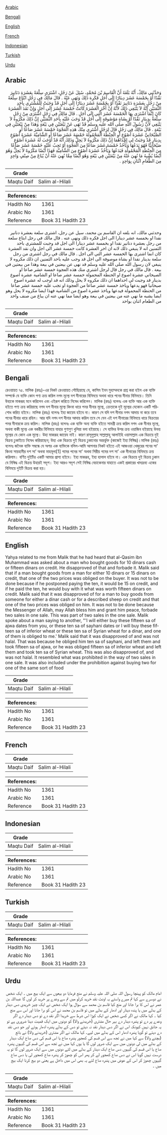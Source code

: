 [Arabic](#arabic)

[Bengali](#bengali)

[English](#english)

[French](#french)

[Indonesian](#indonesian)

[Turkish](#turkish)

[Urdu](#urdu)

## Arabic


<div dir="rtl" lang="ar" style={{fontSize:'larger',backgroundColor:'#f8f9fa',padding:20}}>
وَحَدَّثَنِي مَالِكٌ، أَنَّهُ بَلَغَهُ أَنَّ الْقَاسِمَ بْنَ مُحَمَّدٍ، سُئِلَ عَنْ رَجُلٍ، اشْتَرَى سِلْعَةً بِعَشَرَةِ دَنَانِيرَ نَقْدًا أَوْ بِخَمْسَةَ عَشَرَ دِينَارًا إِلَى أَجَلٍ فَكَرِهَ ذَلِكَ وَنَهَى عَنْهُ ‏.‏ قَالَ مَالِكٌ فِي رَجُلٍ ابْتَاعَ سِلْعَةً مِنْ رَجُلٍ بِعَشَرَةِ دَنَانِيرَ نَقْدًا أَوْ بِخَمْسَةَ عَشَرَ دِينَارًا إِلَى أَجَلٍ قَدْ وَجَبَتْ لِلْمُشْتَرِي بِأَحَدِ الثَّمَنَيْنِ إِنَّهُ لاَ يَنْبَغِي ذَلِكَ لأَنَّهُ إِنْ أَخَّرَ الْعَشَرَةَ كَانَتْ خَمْسَةَ عَشَرَ إِلَى أَجَلٍ وَإِنْ نَقَدَ الْعَشَرَةَ كَانَ إِنَّمَا اشْتَرَى بِهَا الْخَمْسَةَ عَشَرَ الَّتِي إِلَى أَجَلٍ ‏.‏ قَالَ مَالِكٌ فِي رَجُلٍ اشْتَرَى مِنْ رَجُلٍ سِلْعَةً بِدِينَارٍ نَقْدًا أَوْ بِشَاةٍ مَوْصُوفَةٍ إِلَى أَجَلٍ قَدْ وَجَبَ عَلَيْهِ بِأَحَدِ الثَّمَنَيْنِ إِنَّ ذَلِكَ مَكْرُوهٌ لاَ يَنْبَغِي لأَنَّ رَسُولَ اللَّهِ صلى الله عليه وسلم قَدْ نَهَى عَنْ بَيْعَتَيْنِ فِي بَيْعَةٍ وَهَذَا مِنْ بَيْعَتَيْنِ فِي بَيْعَةٍ ‏.‏ قَالَ مَالِكٌ فِي رَجُلٍ قَالَ لِرَجُلٍ أَشْتَرِي مِنْكَ هَذِهِ الْعَجْوَةَ خَمْسَةَ عَشَرَ صَاعًا أَوِ الصَّيْحَانِيَّ عَشَرَةَ أَصْوُعٍ أَوِ الْحِنْطَةَ الْمَحْمُولَةَ خَمْسَةَ عَشَرَ صَاعًا أَوِ الشَّامِيَّةَ عَشَرَةَ أَصْوُعٍ بِدِينَارٍ قَدْ وَجَبَتْ لِي إِحْدَاهُمَا إِنَّ ذَلِكَ مَكْرُوهٌ لاَ يَحِلُّ وَذَلِكَ أَنَّهُ قَدْ أَوْجَبَ لَهُ عَشَرَةَ أَصْوُعٍ صَيْحَانِيًّا فَهُوَ يَدَعُهَا وَيَأْخُذُ خَمْسَةَ عَشَرَ صَاعًا مِنَ الْعَجْوَةِ أَوْ تَجِبُ عَلَيْهِ خَمْسَةَ عَشَرَ صَاعًا مِنَ الْحِنْطَةِ الْمَحْمُولَةِ فَيَدَعُهَا وَيَأْخُذُ عَشَرَةَ أَصْوُعٍ مِنَ الشَّامِيَّةِ فَهَذَا أَيْضًا مَكْرُوهٌ لاَ يَحِلُّ وَهُوَ أَيْضًا يُشْبِهُ مَا نُهِيَ عَنْهُ مِنْ بَيْعَتَيْنِ فِي بَيْعَةٍ وَهُوَ أَيْضًا مِمَّا نُهِيَ عَنْهُ أَنْ يُبَاعَ مِنْ صِنْفٍ وَاحِدٍ مِنَ الطَّعَامِ اثْنَانِ بِوَاحِدٍ ‏.‏
</div>
<div style={{backgroundColor:'#f8f9fa',padding:20, marginBottom: 10}}><table> <thead> <tr> <th>Grade</th> <th></th> </tr> </thead> <tbody> <tr><td>Maqtu Daif</td><td>Salim al-Hilali</td></tr></tbody></table><table> <thead> <tr> <th>References:</th> <th></th> </tr> </thead> <tbody><tr><td>Hadith No</td><td>1361</td></tr><tr><td>Arabic No</td><td>1361</td></tr><tr><td>Reference</td><td>Book 31 Hadith 23</td></tr></tbody></table></div>


<div dir="rtl" lang="ar" style={{fontSize:'larger',backgroundColor:'#f8f9fa',padding:20}}>
وحدثني مالك، انه بلغه ان القاسم بن محمد، سيل عن رجل، اشترى سلعة بعشرة دنانير نقدا او بخمسة عشر دينارا الى اجل فكره ذلك ونهى عنه . قال مالك في رجل ابتاع سلعة من رجل بعشرة دنانير نقدا او بخمسة عشر دينارا الى اجل قد وجبت للمشتري باحد الثمنين انه لا ينبغي ذلك لانه ان اخر العشرة كانت خمسة عشر الى اجل وان نقد العشرة كان انما اشترى بها الخمسة عشر التي الى اجل . قال مالك في رجل اشترى من رجل سلعة بدينار نقدا او بشاة موصوفة الى اجل قد وجب عليه باحد الثمنين ان ذلك مكروه لا ينبغي لان رسول الله صلى الله عليه وسلم قد نهى عن بيعتين في بيعة وهذا من بيعتين في بيعة . قال مالك في رجل قال لرجل اشتري منك هذه العجوة خمسة عشر صاعا او الصيحاني عشرة اصوع او الحنطة المحمولة خمسة عشر صاعا او الشامية عشرة اصوع بدينار قد وجبت لي احداهما ان ذلك مكروه لا يحل وذلك انه قد اوجب له عشرة اصوع صيحانيا فهو يدعها وياخذ خمسة عشر صاعا من العجوة او تجب عليه خمسة عشر صاعا من الحنطة المحمولة فيدعها وياخذ عشرة اصوع من الشامية فهذا ايضا مكروه لا يحل وهو ايضا يشبه ما نهي عنه من بيعتين في بيعة وهو ايضا مما نهي عنه ان يباع من صنف واحد من الطعام اثنان بواحد
</div>
<div style={{backgroundColor:'#f8f9fa',padding:20, marginBottom: 10}}><table> <thead> <tr> <th>Grade</th> <th></th> </tr> </thead> <tbody> <tr><td>Maqtu Daif</td><td>Salim al-Hilali</td></tr></tbody></table><table> <thead> <tr> <th>References:</th> <th></th> </tr> </thead> <tbody><tr><td>Hadith No</td><td>1361</td></tr><tr><td>Arabic No</td><td>1361</td></tr><tr><td>Reference</td><td>Book 31 Hadith 23</td></tr></tbody></table></div>

## Bengali


<div dir="ltr" lang="bn" style={{fontSize:'larger',backgroundColor:'#f8f9fa',padding:20}}>
রেওয়ায়ত ৭৫. মালিক (রহঃ)-এর নিকট রেওয়ায়ত পৌছিয়াছে যে, কাসিম ইবন মুহাম্মদকে প্রশ্ন করা হইল এক ব্যক্তি সম্পর্কে যে ব্যক্তি কোন পণ্য ক্রয় করিল নগদ মূল্যে দশ দীনারের বিনিময়ে অথবা ধারে পনের দীনার বিনিময়ে। তিনি উহাকে মাকরূহ মনে করিলেন এবং এইরূপ করিতে নিষেধ করিলেন। মালিক (রহঃ) বলেনঃ এক ব্যক্তি আর এক ব্যক্তি হইতে পণ্য ক্রয় করিয়াছে নগদ দশ দীনার মূল্যে কিংবা ধারে পনর দীনার মূল্যে, ক্রেতাকে দুই মূল্যের যেকোন একটি পরিশোধ করিত হইবে। মালিক (রহঃ) বলেনঃ ইহা জায়েয হইবে না। কারণ সে যদি দশ দীনার নগদ আদায় না করে তবে পনের দীনার ধারে রহিল। আর যদি নগদ দশ দীনার আদায় করিল তবে সে যেন এই দশ দীনারের বিনিময়ে ধারে বিক্রয়ের পনর দীনারকে ক্রয় করিল। মালিক (রহঃ) বলেনঃ এক ব্যক্তি অন্য ব্যক্তি হইতে সামগ্ৰী ক্রয় করিল নগদ এক দীনার মূল্যে, অথবা বাকী মূল্যে এক বকরীর বিনিময়ে যাহার গুণাগুণ খুলিয়া বলা হইয়াছে। সে ব্যক্তির উপর ক্রয় ওয়াজিব হইয়াছে উভয় মূল্যের যে কোন এক মূল্যে। উহা মাকরূহ জায়েয নাই। কারণ রাসূলুল্লাহ সাল্লাল্লাহু আলাইহি ওয়াসাল্লাম এক বিক্রয়ে দুই বিক্রয় ঢুকাইতে নিষেধ করিয়াছেন; উহা এক বিক্রয়ে দুই বিক্রয় ঢুকানোর অন্তর্ভুক্ত (কাজেই ইহা নিষিদ্ধ)।মালিক (রহঃ) বলেনঃ জনৈক ব্যক্তি সম্বন্ধে যে অপর এক ব্যক্তিকে বলিল-আমি আপনার নিকট হইতে এই আজওয়া খেজুরের পনের সা' কিংবা সায়হানীর দশ সা’ অথবা মাহমূলা[1] গমের পনের সা’ অথবা সিরীয় গমের দশ সা’ এক দীনারের বিনিময়ে ক্রয় করিলাম। বর্ণিত দুইটির একটি আমার প্রাপ্য হইবে। ইহা মাকরূহ, ইহা হালাল হইবে না। এক বিক্রয়ে দুই বিক্রয় ঢুকান যে নিষিদ্ধ এই বিক্রয় উহারই সদৃশ। ইহা আরও সদৃশ সেই নিষিদ্ধ বেচাকেনার যাহাতে একই প্রকারের খাদ্যদ্রব্য একের বিনিময়ে দুইটি বিক্রয় করা হয়।
</div>
<div style={{backgroundColor:'#f8f9fa',padding:20, marginBottom: 10}}><table> <thead> <tr> <th>Grade</th> <th></th> </tr> </thead> <tbody> <tr><td>Maqtu Daif</td><td>Salim al-Hilali</td></tr></tbody></table><table> <thead> <tr> <th>References:</th> <th></th> </tr> </thead> <tbody><tr><td>Hadith No</td><td>1361</td></tr><tr><td>Arabic No</td><td>1361</td></tr><tr><td>Reference</td><td>Book 31 Hadith 23</td></tr></tbody></table></div>

## English


<div dir="ltr" lang="en" style={{fontSize:'larger',backgroundColor:'#f8f9fa',padding:20}}>
Yahya related to me from Malik that he had heard that al-Qasim ibn Muhammad was asked about a man who bought goods for 10 dinars cash or fifteen dinars on credit. He disapproved of that and forbade it. Malik said that if a man bought goods from a man for either 10 dinars or 15 dinars on credit, that one of the two prices was obliged on the buyer. It was not to be done because if he postponed paying the ten, it would be 15 on credit, and if he paid the ten, he would buy with it what was worth fifteen dinars on credit. Malik said that it was disapproved of for a man to buy goods from someone for either a dinar cash or for a described sheep on credit and that one of the two prices was obliged on him. It was not to be done because the Messenger of Allah, may Allah bless him and grant him peace, forbade two sales in one sale. This was part of two sales in the one sale. Malik spoke about a man saying to another, "'I will either buy these fifteen sa of ajwa dates from you, or these ten sa of sayhani dates or I will buy these fifteen sa of inferior wheat or these ten sa of Syrian wheat for a dinar, and one of them is obliged to me.' Malik said that it was disapproved of and was not halal. That was because he obliged him ten sa of sayhani, and left them and took fifteen sa of ajwa, or he was obliged fifteen sa of inferior wheat and left them and took ten sa of Syrian wheat. This was also disapproved of, and was not halal. It resembled what was prohibited in the way of two sales in one sale. It was also included under the prohibition against buying two for one of the same sort of food
</div>
<div style={{backgroundColor:'#f8f9fa',padding:20, marginBottom: 10}}><table> <thead> <tr> <th>Grade</th> <th></th> </tr> </thead> <tbody> <tr><td>Maqtu Daif</td><td>Salim al-Hilali</td></tr></tbody></table><table> <thead> <tr> <th>References:</th> <th></th> </tr> </thead> <tbody><tr><td>Hadith No</td><td>1361</td></tr><tr><td>Arabic No</td><td>1361</td></tr><tr><td>Reference</td><td>Book 31 Hadith 23</td></tr></tbody></table></div>

## French


<div dir="ltr" lang="fr" style={{fontSize:'larger',backgroundColor:'#f8f9fa',padding:20}}>

</div>
<div style={{backgroundColor:'#f8f9fa',padding:20, marginBottom: 10}}><table> <thead> <tr> <th>Grade</th> <th></th> </tr> </thead> <tbody> <tr><td>Maqtu Daif</td><td>Salim al-Hilali</td></tr></tbody></table><table> <thead> <tr> <th>References:</th> <th></th> </tr> </thead> <tbody><tr><td>Hadith No</td><td>1361</td></tr><tr><td>Arabic No</td><td>1361</td></tr><tr><td>Reference</td><td>Book 31 Hadith 23</td></tr></tbody></table></div>

## Indonesian


<div dir="ltr" lang="id" style={{fontSize:'larger',backgroundColor:'#f8f9fa',padding:20}}>

</div>
<div style={{backgroundColor:'#f8f9fa',padding:20, marginBottom: 10}}><table> <thead> <tr> <th>Grade</th> <th></th> </tr> </thead> <tbody> <tr><td>Maqtu Daif</td><td>Salim al-Hilali</td></tr></tbody></table><table> <thead> <tr> <th>References:</th> <th></th> </tr> </thead> <tbody><tr><td>Hadith No</td><td>1361</td></tr><tr><td>Arabic No</td><td>1361</td></tr><tr><td>Reference</td><td>Book 31 Hadith 23</td></tr></tbody></table></div>

## Turkish


<div dir="ltr" lang="tr" style={{fontSize:'larger',backgroundColor:'#f8f9fa',padding:20}}>

</div>
<div style={{backgroundColor:'#f8f9fa',padding:20, marginBottom: 10}}><table> <thead> <tr> <th>Grade</th> <th></th> </tr> </thead> <tbody> <tr><td>Maqtu Daif</td><td>Salim al-Hilali</td></tr></tbody></table><table> <thead> <tr> <th>References:</th> <th></th> </tr> </thead> <tbody><tr><td>Hadith No</td><td>1361</td></tr><tr><td>Arabic No</td><td>1361</td></tr><tr><td>Reference</td><td>Book 31 Hadith 23</td></tr></tbody></table></div>

## Urdu


<div dir="rtl" lang="ur" style={{fontSize:'larger',backgroundColor:'#f8f9fa',padding:20}}>
امام مالک کو پہنچا رسول اللہ صلی اللہ علیہ وسلم نے منع فرمایا دو بیعوں سے ایک بیع میں ۔ ایک شخص نے دوسرے سے کہا تم میرے واستے یہ اونٹ نقد خرید کرلو میں تم سے وعدے پر خرید کر لوں گا عبداللہ بن عمر نے اس کا برا جانا اور منع کیا قاسم بن محمد سے سوال ہوا ایک شخص نے ایک چیز خریدی دس دینار کے بدلے میں یا پندہ دینار اور ادھار کے بدلے میں تو قاسم بن محمد نے اس کو برا جانا اور اس سے منع کیا ۔ کہا مالک نے اگر کسی شخص نے ایک کپڑا اس شرط سے خریدا اگر نقد دے تو دس دینار دے اگر وعدے پر دے تو پندرہ دینار دے بہر حال مشتری (خریدنے والا) کو دونوں میں ایک قمیت دینا ضروری ہے تو یہ جانق نہیں کیونکہ اس نے اگر دس دینار نقد نہ دیئے تو دس کے بدلے پندرہ ادھار ہوئے اور جو دس نقد دے دیئے تو گویا پندرہ ادھار اس کے بدلے میں لیے۔ کہا مالک نے اگر مشتری (خریدنے والا) نے بائع (بچنے والا) سے کہا میں نے تجھ سے اس قسم کی کھجور پندرہ صاع یا اس قسم کی دس صاع ایک دینار کے بدلے میں لی دونوں میں سے ایک ضرور لوں گا یا یوں کہا میں نے تجھ سے اس قسم کی گیہوں پندرہ صاع یا اس قسم کی گیہوں دس صاع ایک دینار کے بدلے میں لئے دونوں میں سے ایک ضرور لوں گا تو یہ درست نہیں گویا اس نے دس صاع کھجور لے کر پھر اس کو چھوڑ کر پندرہ صاع کھجور لی یا دس صاع گیہوں چھوڑ کر اس کے عوض میں پندرہ صاع لئے یہ بھی اس میں داخل ہے یعنی دو بیع کرنا ایک بیع میں ۔
</div>
<div style={{backgroundColor:'#f8f9fa',padding:20, marginBottom: 10}}><table> <thead> <tr> <th>Grade</th> <th></th> </tr> </thead> <tbody> <tr><td>Maqtu Daif</td><td>Salim al-Hilali</td></tr></tbody></table><table> <thead> <tr> <th>References:</th> <th></th> </tr> </thead> <tbody><tr><td>Hadith No</td><td>1361</td></tr><tr><td>Arabic No</td><td>1361</td></tr><tr><td>Reference</td><td>Book 31 Hadith 23</td></tr></tbody></table></div>
